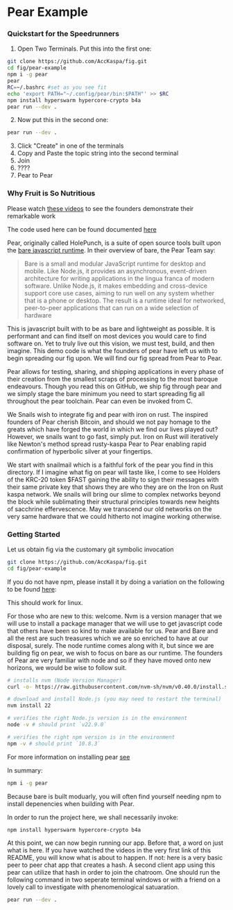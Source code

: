 # Pear Example

### Quickstart for the Speedrunners

1. Open Two Terminals. Put this into the first one:
```bash
git clone https://github.com/AccKaspa/fig.git
cd fig/pear-example
npm i -g pear
pear
RC=~/.bashrc #set as you see fit
echo 'export PATH="~/.config/pear/bin:$PATH"' >> $RC
npm install hyperswarm hypercore-crypto b4a
pear run --dev .
```

2. Now put this in the second one:
```bash
pear run --dev .
```

3. Click "Create" in one of the terminals
4. Copy and Paste the topic string into the second terminal
5. Join
6. ????
7. Pear to Pear

### Why Fruit is So Nutritious 

Please watch [these videos](https://www.youtube.com/watch?v=y2G97xz78gU&list=PLEZwCXa1K8Q629mWmpcSYCVMDoi0s8hzI&pp=iAQB) to see the founders demonstrate their remarkable work
 
The code used here can be found documented [here](https://docs.pears.com/guides/making-a-pear-desktop-app)

Pear, originally called HolePunch, is a suite of open source tools built upon the [bare javascript runtime](https://docs.pears.com/bare-reference/overview). In their overview of bare, the Pear Team say:

> Bare is a small and modular JavaScript runtime for desktop and mobile. Like Node.js, it provides an asynchronous, event-driven architecture for writing applications in the lingua franca of modern software. Unlike Node.js, it makes embedding and cross-device support core use cases, aiming to run well on any system whether that is a phone or desktop. The result is a runtime ideal for networked, peer-to-peer applications that can run on a wide selection of hardware

This is javascript built with to be as bare and lightweight as possible. It is performant and can find itself on most devices you would care to find software on. Yet to truly live out this vision, we must test, build, and then imagine. This demo code is what the founders of pear have left us with to begin spreading our fig upon. We will find our fig spread from Pear to Pear.

Pear allows for testing, sharing, and shipping applications in every phase of their creation from the smallest scraps of processing to the most baroque endeavours. Though you read this on GitHub, we ship fig through pear and we simply stage the bare minimum you need to start spreading fig all throughout the pear toolchain. Pear can even be invoked from C. 

We Snails wish to integrate fig and pear with iron on rust. The inspired founders of Pear cherish Bitcoin, and should we not pay homage to the greats which have forged the world in which we find our lives played out? However, we snails want to go fast, simply put. Iron on Rust will iteratively like Newton's method spread rusty-kaspa Pear to Pear enabling rapid confirmation of hyperbolic silver at your fingertips. 

We start with snailmail which is a faithful fork of the pear you find in this directory. If I imagine what fig on pear will taste like, I come to see Holders of the KRC-20 token $FAST gaining the ability to sign their messages with their same private key that shows they are who they are on the Iron on Rust kaspa network. We snails will bring our slime to complex networks beyond the block while sublimating their structural principles towards new heights of sacchrine effervescence. May we transcend our old networks on the very same hardware that we could hitherto not imagine working otherwise. 

### Getting Started 

Let us obtain fig via the customary git symbolic invocation

```bash
git clone https://github.com/AccKaspa/fig.git
cd fig/pear-example
```

If you do not have npm, please install it by doing a variation on the following to be found [here](https://nodejs.org/en/download/package-manager):

This should work for linux. 

For those who are new to this: welcome. Nvm is a version manager that we will use to install a package manager that we will use to get javascript code that others have been so kind to make available for us. Pear and Bare and all the rest are such treasures which we are so enriched to have at our disposal, surely. The node runtime comes along with it, but since we are building fig on pear, we wish to focus on bare as our runtime. The founders of Pear are very familiar with node and so if they have moved onto new horizons, we would be wise to follow suit.

```bash
# installs nvm (Node Version Manager)
curl -o- https://raw.githubusercontent.com/nvm-sh/nvm/v0.40.0/install.sh | bash

# download and install Node.js (you may need to restart the terminal)
nvm install 22

# verifies the right Node.js version is in the environment
node -v # should print `v22.9.0`

# verifies the right npm version is in the environment
npm -v # should print `10.8.3`
```

For more information on installing pear [see](https://docs.pears.com/guides/getting-started)

In summary:

```bash
npm i -g pear
```

Because bare is built moduarly, you will often find yourself needing npm to install depenencies when building with Pear.

In order to run the project here, we shall necessarily invoke:

```bash
npm install hyperswarm hypercore-crypto b4a
``` 

At this point, we can now begin running our app. Before that, a word on just what is here. If you have watched the videos in the very first link of this README, you will know what is about to happen. If not: here is a very basic peer to peer chat app that creates a hash. A second client app using this pear can utilize that hash in order to join the chatroom. One should run the following command in two seperate terminal windows or with a friend on a lovely call to investigate with phenomenological satuaration. 

```bash
pear run --dev .
```

